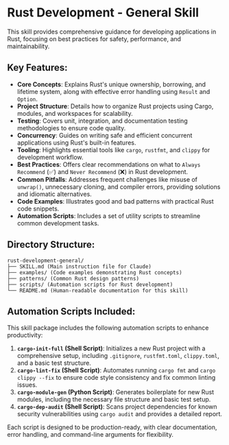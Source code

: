 # Rust Development - General Skill

This skill provides comprehensive guidance for developing applications in Rust, focusing on best practices for safety, performance, and maintainability.

## Key Features:

- **Core Concepts**: Explains Rust's unique ownership, borrowing, and lifetime system, along with effective error handling using `Result` and `Option`.
- **Project Structure**: Details how to organize Rust projects using Cargo, modules, and workspaces for scalability.
- **Testing**: Covers unit, integration, and documentation testing methodologies to ensure code quality.
- **Concurrency**: Guides on writing safe and efficient concurrent applications using Rust's built-in features.
- **Tooling**: Highlights essential tools like `cargo`, `rustfmt`, and `clippy` for development workflow.
- **Best Practices**: Offers clear recommendations on what to `Always Recommend` (✅) and `Never Recommend` (❌) in Rust development.
- **Common Pitfalls**: Addresses frequent challenges like misuse of `unwrap()`, unnecessary cloning, and compiler errors, providing solutions and idiomatic alternatives.
- **Code Examples**: Illustrates good and bad patterns with practical Rust code snippets.
- **Automation Scripts**: Includes a set of utility scripts to streamline common development tasks.

## Directory Structure:

```
rust-development-general/
├── SKILL.md (Main instruction file for Claude)
├── examples/ (Code examples demonstrating Rust concepts)
├── patterns/ (Common Rust design patterns)
├── scripts/ (Automation scripts for Rust development)
└── README.md (Human-readable documentation for this skill)
```

## Automation Scripts Included:

This skill package includes the following automation scripts to enhance productivity:

1.  **`cargo-init-full` (Shell Script)**: Initializes a new Rust project with a comprehensive setup, including `.gitignore`, `rustfmt.toml`, `clippy.toml`, and a basic test structure.
2.  **`cargo-lint-fix` (Shell Script)**: Automates running `cargo fmt` and `cargo clippy --fix` to ensure code style consistency and fix common linting issues.
3.  **`cargo-module-gen` (Python Script)**: Generates boilerplate for new Rust modules, including the necessary file structure and basic test setup.
4.  **`cargo-dep-audit` (Shell Script)**: Scans project dependencies for known security vulnerabilities using `cargo audit` and provides a detailed report.

Each script is designed to be production-ready, with clear documentation, error handling, and command-line arguments for flexibility.